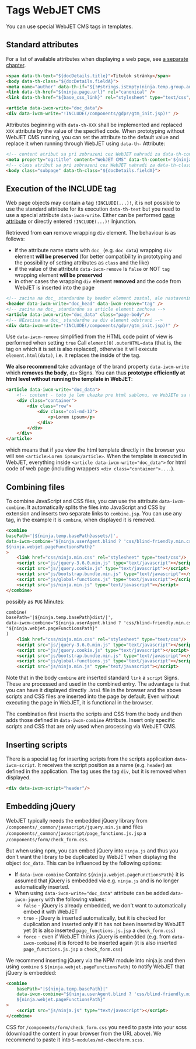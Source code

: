 # Tags WebJET CMS

You can use special WebJET CMS tags in templates.

## Standard attributes

For a list of available attributes when displaying a web page, see [a separate chapter](webjet-objects.md).

```html
<span data-th-text="${docDetails.title}">Titulok stránky</span>
<body data-th-class="${docDetails.fieldA}">
<meta name="author" data-th-if="${!#strings.isEmpty(ninja.temp.group.author)}" data-th-content="${ninja.temp.group.author}" />
<link data-th-href="${ninja.page.url}" rel="canonical" />
<link data-th-href="${base_css_link}" rel="stylesheet" type="text/css"/>

<article data-iwcm-write="doc_data"/>
<div data-iwcm-write="!INCLUDE(/components/gdpr/gtm_init.jsp)!" />
```

Attributes beginning with `data-th-XXX` shall be implemented and replaced `XXX` attribute by the value of the specified code. When prototyping without WebJET CMS running, you can set the attribute to the default value and replace it when running through WebJET using `data-th-` Attribute:

```html
<!-- content atribut sa pri zobrazeni cez WebJET nahradi za data-th-content hodnotu -->
<meta property="og:title" content="WebJET CMS" data-th-content='${ninja.page.seoTitle}'/>
<!-- class atribut sa pri zobrazeni cez WebJET nahradi za data-th-class hodnotu -->
<body class="subpage" data-th-class="${docDetails.fieldA}">
```

## Execution of the INCLUDE tag

Web page objects may contain a tag `!INCLUDE(...)!`, it is not possible to use the standard attribute for its execution `data-th-text` but you need to use a special attribute `data-iwcm-write`. Either can be performed [page attribute](webjet-objects.md) or directly entered `!INCLUDE(...)!` Injunction.

Retrieved from **can** remove wrapping `div` element. The behaviour is as follows:
- if the attribute name starts with `doc_` (e.g. `doc_data`) wrapping `div` element **will be preserved** (for better compatibility in prototyping and the possibility of setting attributes as `class` and the like)
- if the value of the attribute `data-iwcm-remove` Is `false` or NOT `tag` wrapping element **will be preserved**
- in other cases the wrapping `div` element **removed** and the code from WebJET is inserted into the page

```html
<!-- zacina na doc_ standardne by header element zostal, ale nastavenim data-iwcm-remove="tag" header element odstranime -->
<header data-iwcm-write="doc_head" data-iwcm-remove="tag" />
<!-- zacina na doc_ standardne sa article element zachova -->
<article data-iwcm-write="doc_data" class="page-body"/>
<!-- NEzacina na doc_ standardne sa div element odstrani -->
<div data-iwcm-write="!INCLUDE(/components/gdpr/gtm_init.jsp)!" />
```

Use `data-iwcm-remove` simplified from the HTML code point of view is performed when setting `true` Call `element[0].outerHTML=data` (that is, the tag on which it is set is also replaced), otherwise it will execute `element.html(data)`, i.e. it replaces the inside of the tag.

**We also recommend** take advantage of the brand property `data-iwcm-write` which **removes the body**, `div` Signs. You can thus **prototype efficiently at html level without running the template in WebJET**:

```html
<article data-iwcm-write="doc_data">
    <!-- content - toto je len ukazka pre html sablonu, vo WebJETe sa toto cele nahradi za obsah stranky -->
    <div class="container">
        <div class="row">
            <div class="col-md-12">
                <p>Lorem ipsum</p>
            </div>
        </div>
    </div>
</article>
```

which means that if you view the html template directly in the browser you will see `<article>Lorem ipsum</article>`. When the template is executed in WebJET, everything inside `<article data-iwcm-write="doc_data">` for html code of web page (including wrappers `<div class="container">....`).

## Combining files

To combine JavaScript and CSS files, you can use the attribute `data-iwcm-combine`. It automatically splits the files into JavaScript and CSS by extension and inserts two separate links to `combine.jsp`. You can use any tag, in the example it is `combine`, when displayed it is removed.

```html
<combine
basePath='|${ninja.temp.basePath}assets/|',
data-iwcm-combine="${ninja.userAgent.blind ? 'css/blind-friendly.min.css' : ''}
${ninja.webjet.pageFunctionsPath}"
>
    <link href="css/ninja.min.css" rel="stylesheet" type="text/css"/>
    <script src="js/jquery-3.6.0.min.js" type="text/javascript"></script>
    <script src="js/jquery.cookie.js" type="text/javascript"></script>
    <script src="js/bootstrap.bundle.min.js" type="text/javascript"></script>
    <script src="js/global-functions.js" type="text/javascript"></script>
    <script src="js/ninja.min.js" type="text/javascript"></script>
</combine>
```

possibly as `PUG` Minutes:

```html
combine(
basePath='|${ninja.temp.basePath}dist/|',
data-iwcm-combine="${ninja.userAgent.blind ? 'css/blind-friendly.min.css' : ''}\n"+
"${ninja.webjet.pageFunctionsPath}"
)
    <link href="css/ninja.min.css" rel="stylesheet" type="text/css"/>
    <script src="js/jquery-3.6.0.min.js" type="text/javascript"></script>
    <script src="js/jquery.cookie.js" type="text/javascript"></script>
    <script src="js/bootstrap.bundle.min.js" type="text/javascript"></script>
    <script src="js/global-functions.js" type="text/javascript"></script>
    <script src="js/ninja.min.js" type="text/javascript"></script>
```

Note that in the body `combine` are inserted standard `link` a `script` Signs. These are processed and used in the combined entry. The advantage is that you can have it displayed directly `.html` file in the browser and the above scripts and CSS files are inserted into the page by default. Even without executing the page in WebJET, it is functional in the browser.

The combination first inserts the scripts and CSS from the body and then adds those defined in `data-iwcm-combine` Attribute. Insert only specific scripts and CSS that are only used when processing via WebJET CMS.

## Inserting scripts

There is a special tag for inserting scripts from the scripts application `data-iwcm-script`. It receives the script position as a name (e.g. `header`) as defined in the application. The tag uses the tag `div`, but it is removed when displayed.

```html
<div data-iwcm-script="header"/>
```

## Embedding jQuery

WebJET typically needs the embedded jQuery library from `/components/_common/javascript/jquery.min.js` and files `/components/_common/javascript/page_functions.js.jsp` a `/components/form/check_form.css`.

But when using npm, you can embed jQuery into `ninja.js` and thus you don't want the library to be duplicated by WebJET when displaying the object `doc_data`. This can be influenced by the following options:
- If `data-iwcm-combine` Contains `${ninja.webjet.pageFunctionsPath}` it is assumed that jQuery is embedded via e.g. `ninja.js` and is no longer automatically inserted.
- When using `data-iwcm-write="doc_data"` attribute can be added `data-iwcm-jquery` with the following values:
  - `false` - jQuery is already embedded, we don't want to automatically embed it with WebJET
  - `true` - jQuery is inserted automatically, but it is checked for duplication and inserted only if it has not been inserted by WebJET yet (it is also inserted `page_functions.js.jsp` a `check_form.css`)
  - `force` - even if WebJET thinks jQuery is embedded (e.g. from `data-iwcm-combine`) it is forced to be inserted again (it is also inserted `page_functions.js.jsp` a `check_form.css`)

We recommend inserting jQuery via the NPM module into ninja.js and then using `combine` s `${ninja.webjet.pageFunctionsPath}` to notify WebJET that jQuery is embedded:

```html
<combine
    basePath="|${ninja.temp.basePath}|"
    data-iwcm-combine="${ninja.userAgent.blind ? 'css/blind-friendly.min.css' : ''}
    ${ninja.webjet.pageFunctionsPath}"
>
    <script src="js/ninja.js" type="text/javascript"></script>
</combine>
```

CSS for `/components/form/check_form.css` you need to paste into your scss (download the content in your browser from the URL above). We recommend to paste it into `5-modules/md-checkform.scss`.
